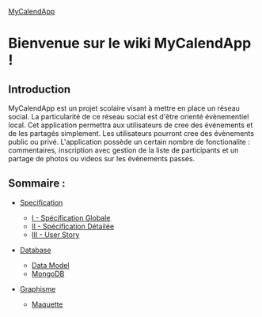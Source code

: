 [MyCalendApp](./README.md)

# Bienvenue sur le wiki MyCalendApp !

## Introduction

MyCalendApp est un projet scolaire visant à mettre en place un réseau social. 
La particularité de ce réseau social est d'être orienté évènementiel local.
Cet application permettra aux utilisateurs de cree des événements et de les partagés simplement.
Les utilisateurs pourront cree des évènements public ou privé. 
L'application possède un certain nombre de fonctionalite : commentaires, inscription avec gestion de la liste de participants et un partage de photos ou videos sur les événements passés.

## Sommaire :

- [Specification](./specification/specification.md) 
    - [I - Spécification Globale](./specification/global.md)
    - [II - Spécification Détailée](./specification/detailed.md)
    - [III - User Story](./specification/user_stories.md)

- [Database](./database/database.md)
    - [Data Model](./database/model.md)
    - [MongoDB](./database/mongodb.md)
    
- [Graphisme](./graphisme/graphisme.md)
    - [Maquette](./graphisme/maquette.md)
